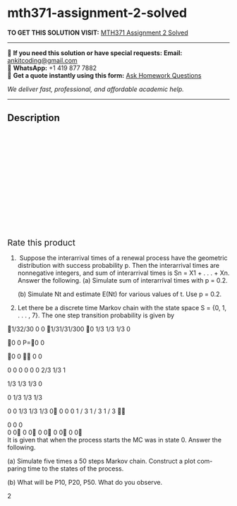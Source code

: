 # mth371-assignment-2-solved
**TO GET THIS SOLUTION VISIT:** [MTH371 Assignment 2 Solved](https://www.ankitcodinghub.com/product/mth371-assignment-2-solved/)


---

📩 **If you need this solution or have special requests:** **Email:** ankitcoding@gmail.com  
📱 **WhatsApp:** +1 419 877 7882  
📄 **Get a quote instantly using this form:** [Ask Homework Questions](https://www.ankitcodinghub.com/services/ask-homework-questions/)

*We deliver fast, professional, and affordable academic help.*

---

<h2>Description</h2>



<div class="kk-star-ratings kksr-auto kksr-align-center kksr-valign-top" data-payload="{&quot;align&quot;:&quot;center&quot;,&quot;id&quot;:&quot;97890&quot;,&quot;slug&quot;:&quot;default&quot;,&quot;valign&quot;:&quot;top&quot;,&quot;ignore&quot;:&quot;&quot;,&quot;reference&quot;:&quot;auto&quot;,&quot;class&quot;:&quot;&quot;,&quot;count&quot;:&quot;0&quot;,&quot;legendonly&quot;:&quot;&quot;,&quot;readonly&quot;:&quot;&quot;,&quot;score&quot;:&quot;0&quot;,&quot;starsonly&quot;:&quot;&quot;,&quot;best&quot;:&quot;5&quot;,&quot;gap&quot;:&quot;4&quot;,&quot;greet&quot;:&quot;Rate this product&quot;,&quot;legend&quot;:&quot;0\/5 - (0 votes)&quot;,&quot;size&quot;:&quot;24&quot;,&quot;title&quot;:&quot;MTH371 Assignment 2 Solved&quot;,&quot;width&quot;:&quot;0&quot;,&quot;_legend&quot;:&quot;{score}\/{best} - ({count} {votes})&quot;,&quot;font_factor&quot;:&quot;1.25&quot;}">

<div class="kksr-stars">

<div class="kksr-stars-inactive">
            <div class="kksr-star" data-star="1" style="padding-right: 4px">


<div class="kksr-icon" style="width: 24px; height: 24px;"></div>
        </div>
            <div class="kksr-star" data-star="2" style="padding-right: 4px">


<div class="kksr-icon" style="width: 24px; height: 24px;"></div>
        </div>
            <div class="kksr-star" data-star="3" style="padding-right: 4px">


<div class="kksr-icon" style="width: 24px; height: 24px;"></div>
        </div>
            <div class="kksr-star" data-star="4" style="padding-right: 4px">


<div class="kksr-icon" style="width: 24px; height: 24px;"></div>
        </div>
            <div class="kksr-star" data-star="5" style="padding-right: 4px">


<div class="kksr-icon" style="width: 24px; height: 24px;"></div>
        </div>
    </div>

<div class="kksr-stars-active" style="width: 0px;">
            <div class="kksr-star" style="padding-right: 4px">


<div class="kksr-icon" style="width: 24px; height: 24px;"></div>
        </div>
            <div class="kksr-star" style="padding-right: 4px">


<div class="kksr-icon" style="width: 24px; height: 24px;"></div>
        </div>
            <div class="kksr-star" style="padding-right: 4px">


<div class="kksr-icon" style="width: 24px; height: 24px;"></div>
        </div>
            <div class="kksr-star" style="padding-right: 4px">


<div class="kksr-icon" style="width: 24px; height: 24px;"></div>
        </div>
            <div class="kksr-star" style="padding-right: 4px">


<div class="kksr-icon" style="width: 24px; height: 24px;"></div>
        </div>
    </div>
</div>


<div class="kksr-legend" style="font-size: 19.2px;">
            <span class="kksr-muted">Rate this product</span>
    </div>
    </div>
<div class="page" title="Page 1">
<div class="layoutArea">
<div class="column">
<ol>
<li>&nbsp;Suppose the interarrival times of a renewal process have the geometric distribution with success probability p. Then the interarrival times are nonnegative integers, and sum of interarrival times is Sn = X1 + . . . + Xn. Answer the following.
(a) Simulate sum of interarrival times with p = 0.2.

(b) Simulate Nt and estimate E(Nt) for various values of t. Use p = 0.2.
</li>
<li>Let there be a discrete time Markov chain with the state space S = {0, 1, . . . , 7}. The one step transition probability is given by</li>
</ol>
</div>
</div>
<div class="layoutArea">
<div class="column">
1/32/30 0 0 1/31/31/300 0 1/3 1/3 1/3 0

0 0 P=0 0

0 0  0 0

0 0 0 0 0 0 2/3 1/3 1

</div>
</div>
<div class="layoutArea">
<div class="column">
1/3 1/3 1/3 0

0 1/3 1/3 1/3

0 0 1/3 1/3 1/3 0 0 0 0 1 / 3 1 / 3 1 / 3 

</div>
</div>
<div class="layoutArea">
<div class="column">
0 0 0

</div>
<div class="column">
0 0 0 0 0 0 0 0 0 0

</div>
</div>
</div>
<div class="page" title="Page 2">
<div class="layoutArea">
<div class="column">
It is given that when the process starts the MC was in state 0. Answer the following.

(a) Simulate five times a 50 steps Markov chain. Construct a plot com- paring time to the states of the process.

(b) What will be P10, P20, P50. What do you observe.

</div>
</div>
<div class="layoutArea">
<div class="column">
2

</div>
</div>
</div>
